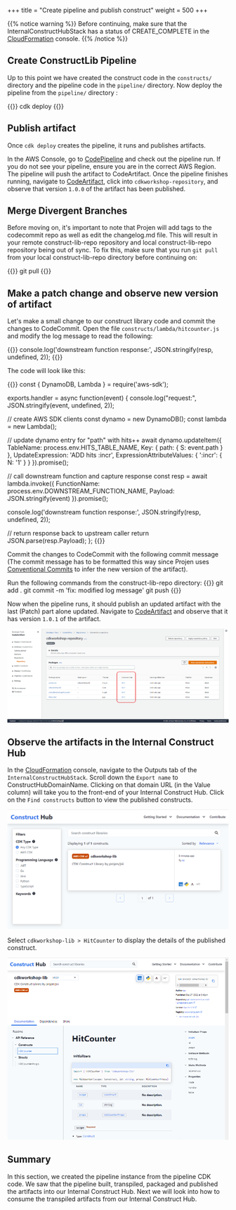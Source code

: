 +++
title = "Create pipeline and publish construct"
weight = 500
+++

{{% notice warning %}}
Before continuing, make sure that the InternalConstructHubStack has a status of CREATE_COMPLETE in the <a href="https://console.aws.amazon.com/cloudformation" target="_blank">CloudFormation</a> console.
{{% /notice %}}

## Create ConstructLib Pipeline

 Up to this point we have created the construct code in the `constructs/` directory and the pipeline code in the `pipeline/` directory. Now deploy the pipeline from the `pipeline/` directory :

{{<highlight bash>}}
cdk deploy
{{</highlight>}}

## Publish artifact

Once `cdk deploy` creates the pipeline, it runs and publishes artifacts.

In the AWS Console, go to <a href="https://console.aws.amazon.com/codesuite/codepipeline/pipelines" target="_blank">CodePipeline</a> and check out the pipeline run. If you do not see your pipeline, ensure you are in the correct AWS Region. The pipeline will push the artifact to CodeArtifact. Once the pipeline finishes running, navigate to <a href="https://console.aws.amazon.com/codesuite/codeartifact/repositories" target="_blank">CodeArtifact</a>, click into `cdkworkshop-repository`, and observe that version `1.0.0` of the artifact has been published.

## Merge Divergent Branches
Before moving on, it's important to note that Projen will add tags to the codecommit repo as well as edit the changelog.md file. This will result in your remote construct-lib-repo repository and local construct-lib-repo repository being out of sync. To fix this, make sure that you run `git pull` from your local construct-lib-repo directory before continuing on:

{{<highlight bash>}}
git pull
{{</highlight>}}

## Make a patch change and observe new version of artifact

Let's make a small change to our construct library code and commit the changes to CodeCommit. Open the file `constructs/lambda/hitcounter.js` and modify the log message to read the following:

{{<highlight ts>}}
console.log('downstream function response:', JSON.stringify(resp, undefined, 2));
{{</highlight>}}

The code will look like this:

{{<highlight ts>}}
const { DynamoDB, Lambda } = require('aws-sdk');

exports.handler = async function(event) {
  console.log("request:", JSON.stringify(event, undefined, 2));

  // create AWS SDK clients
  const dynamo = new DynamoDB();
  const lambda = new Lambda();

  // update dynamo entry for "path" with hits++
  await dynamo.updateItem({
    TableName: process.env.HITS_TABLE_NAME,
    Key: { path: { S: event.path } },
    UpdateExpression: 'ADD hits :incr',
    ExpressionAttributeValues: { ':incr': { N: '1' } }
  }).promise();

  // call downstream function and capture response
  const resp = await lambda.invoke({
    FunctionName: process.env.DOWNSTREAM_FUNCTION_NAME,
    Payload: JSON.stringify(event)
  }).promise();

  console.log('downstream function response:', JSON.stringify(resp, undefined, 2));

  // return response back to upstream caller
  return JSON.parse(resp.Payload);
};
{{</highlight>}}

Commit the changes to CodeCommit with the following commit message (The commit message has to be formatted this way since Projen uses <a href="https://www.conventionalcommits.org/en/v1.0.0/#specification" target="_blank">Conventional Commits</a> to infer the new version of the artifact).

Run the following commands from the construct-lib-repo directory:
{{<highlight bash>}}
git add .
git commit -m 'fix: modified log message'
git push
{{</highlight>}}

Now when the pipeline runs, it should publish an updated artifact with the last (Patch) part alone updated. Navigate to <a href="https://console.aws.amazon.com/codesuite/codeartifact/repositories" target="_blank">CodeArtifact</a> and observe that it has version `1.0.1` of the artifact.

![](./code-artifact-cdkworkshop-lib-1.0.1.png)

## Observe the artifacts in the Internal Construct Hub

In the <a href="https://console.aws.amazon.com/cloudformation" target="_blank">CloudFormation</a> console, navigate to the Outputs tab of the `InternalConstructHubStack`. Scroll down the `Export name` to ConstructHubDomainName. Clicking on that domain URL (in the Value column) will take you to the front-end of your Internal Construct Hub. Click on the `Find constructs` button to view the published constructs.

![](./internal-construct-hub-website-search.png)

Select `cdkworkshop-lib > HitCounter` to display the details of the published construct.

![](./internal-construct-hub-website-details.png)

## Summary

In this section, we created the pipeline instance from the pipeline CDK code. We saw that the pipeline built, transpiled, packaged and published the artifacts into our Internal Construct Hub. Next we will look into how to consume the transpiled artifacts from our Internal Construct Hub.
